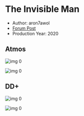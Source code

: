 # The Invisible Man

* Author: aron7awol
* [Forum Post](https://www.avsforum.com/threads/bass-eq-for-filtered-movies.2995212/post-59394214)
* Production Year: 2020

## Atmos

![img 0](https://i.imgur.com/q53BwKw.jpg)

![img 0](https://i.imgur.com/JQwWUxJ.png)

## DD+

![img 0](https://i.imgur.com/HvZ0LGE.jpg)

![img 0](https://i.imgur.com/soF1fk7.png)

